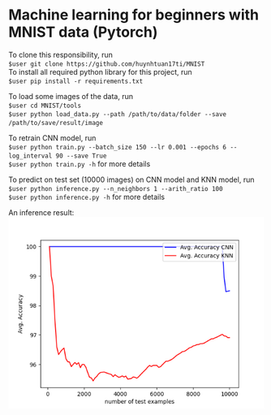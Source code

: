 # Machine learning for beginners with MNIST data (Pytorch)
To clone this responsibility, run  
`$user git clone https://github.com/huynhtuan17ti/MNIST`  
To install all required python library for this project, run  
`$user pip install -r requirements.txt`  
  
To load some images of the data, run    
`$user cd MNIST/tools`  
`$user python load_data.py --path /path/to/data/folder --save /path/to/save/result/image`

To retrain CNN model, run  
`$user python train.py --batch_size 150 --lr 0.001 --epochs 6 --log_interval 90 --save True`  
`$user python train.py -h` for more details  

To predict on test set (10000 images) on CNN model and KNN model, run  
`$user python inference.py --n_neighbors 1 --arith_ratio 100`  
`$user python inference.py -h` for more details  

An inference result:  
![](results/result_acc.png)

